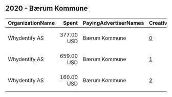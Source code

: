 ## 2020 - Bærum Kommune 
|OrganizationName|Spent|PayingAdvertiserNames|CreativeUrls|Impressions|Genders|AgeBrackets|CountryCodes|BillingAddresses|CandidateBallotInformation|
|:---|---:|:---|:---|---:|:---|:---|:---|:---|:---|
|Whydentify AS|377.00 USD|Bærum Kommune|[0](https://www.snap.com/political-ads/asset/1e29096d9279160dc0120b37781c7b5021d01847448694f97d58cd5760e0d910?mediaType=mp4)|161,299||21+|norway|"Dronningens gate 8B,Blindern, Oslo,0151,NO"||
|Whydentify AS|659.00 USD|Bærum Kommune|[1](https://www.snap.com/political-ads/asset/643ddb98e10fa201b0976bec0361522a47ea9ef1746dec2ccb1b9c792310b55c?mediaType=mp4)|168,473||21+|norway|"Dronningens gate 8B,Blindern, Oslo,0151,NO"||
|Whydentify AS|160.00 USD|Bærum Kommune|[2](https://www.snap.com/political-ads/asset/ba8b166c1ec965b86bbe121b263f11f8fc54b48908f2b5f947435e513baf4b87?mediaType=mp4)|94,422||21+|norway|"Dronningens gate 8B,Blindern, Oslo,0151,NO"||
